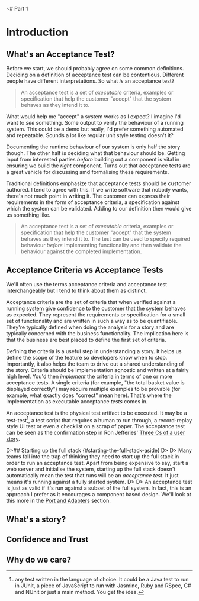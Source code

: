 ~# Part 1

# Introduction


## What's an Acceptance Test?

Before we start, we should probably agree on some common definitions. Deciding on a definition of acceptance test can be contentious. Different people have different interpretations. So what _is_ an acceptance test?

> An acceptance test is a set of _executable_ criteria, examples or specification that help the customer "accept" that the system behaves as they intend it to.

What would help me "accept" a system works as I expect? I imagine I'd want to _see_ something. Some output to verify the behaviour of a running system. This could be a demo but really, I'd prefer something automated and repeatable. Sounds a lot like regular unit style testing doesn't it?

Documenting the runtime behaviour of our system is only half the story though. The other half is deciding what that behaviour should be. Getting input from interested parties _before_ building out a component is vital in ensuring we build the _right_ component. Turns out that acceptance tests are a great vehicle for discussing amd formalising these requirements.

Traditional definitions emphasize that acceptance tests should be customer authored. I tend to agree with this. If we write software that nobody wants, there's not much point in writing it. The customer can express their requirements in the form of acceptance criteria, a specification against which the system can be validated. Adding to our definition then would give us something like.

>  An acceptance test is a set of _executable_ criteria, examples or specification that help the customer "accept" that the system behaves as they intend it to. The test can be used to specify required behaviour _before_ implementing functionality and then validate the behaviour against the completed implementation.


## Acceptance Criteria vs Acceptance Tests

We'll often use the terms acceptance criteria and acceptance test interchangeably but I tend to think about them as distinct.

Acceptance criteria are the set of criteria that when verified against a running system give confidence to the customer that the system behaves as expected. They represent the requirements or specification for a small set of functionality and are written in such a way as to be quantifiable. They're typically defined when doing the analysis for a story and are typically concerned with the business functionality. The implication here is that the business are best placed to define the first set of criteria.

Defining the criteria is a useful step in understanding a story. It helps us define the scope of the feature so developers know when to stop. Importantly, it also helps the team to drive out a shared understanding of the story. Criteria should be implementation agnostic and written at a fairly high level. You'd then _implement_ the criteria in terms of one or more acceptance tests. A single criteria (for example, "the total basket value is displayed correctly") may require multiple examples to be provable (for example, what exactly does "correct" mean here). That's where the implementation as executable acceptance _tests_ comes in.

An acceptance test is the physical test artifact to be executed. It may be a test-test[^test-test], a test script that requires a human to run through, a record-replay style UI test or even a checklist on a scrap of paper. The acceptance test can be seen as the confirmation step in Ron Jefferies' [Three Cs of a user story](http://xprogramming.com/articles/expcardconversationconfirmation/).

[^test-test]: any test written in the language of choice. It could be a Java test to run in JUnit, a piece of JavaScript to run with Jasmine, Ruby and RSpec, C# and NUnit or just a main method. You get the idea.




D>## Starting up the full stack {#starting-the-full-stack-aside}
D>
D> Many teams fall into the trap of thinking they need to start up the full stack in order to run an acceptance test. Apart from being expensive to say, start a web server and initialise the system, starting up the full stack doesn't automatically mean the test that runs will be an _acceptance test_. It just means it's running against a fully started system.
D>
D> An acceptance test is just as valid if it's run against a subset of the full system. In fact, this is an approach I prefer as it encourages a component based design. We'll look at this more in the [Port and Adapters](#ports-and-adapters) section.

## What's a story?

## Confidence and Trust

## Why do we care?